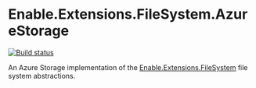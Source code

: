 # Enable.Extensions.FileSystem.AzureStorage

[![Build status](https://ci.appveyor.com/api/projects/status/n4v3s9grb0ldds84/branch/master?svg=true)](https://ci.appveyor.com/project/EnableSoftware/enable-extensions-filesystem-azurestorage/branch/master)

An Azure Storage implementation of the [Enable.Extensions.FileSystem][Enable.Extensions.FileSystem]
file system abstractions.

[Enable.Extensions.FileSystem]: https://github.com/EnableSoftware/Enable.Extensions.FileSystem
